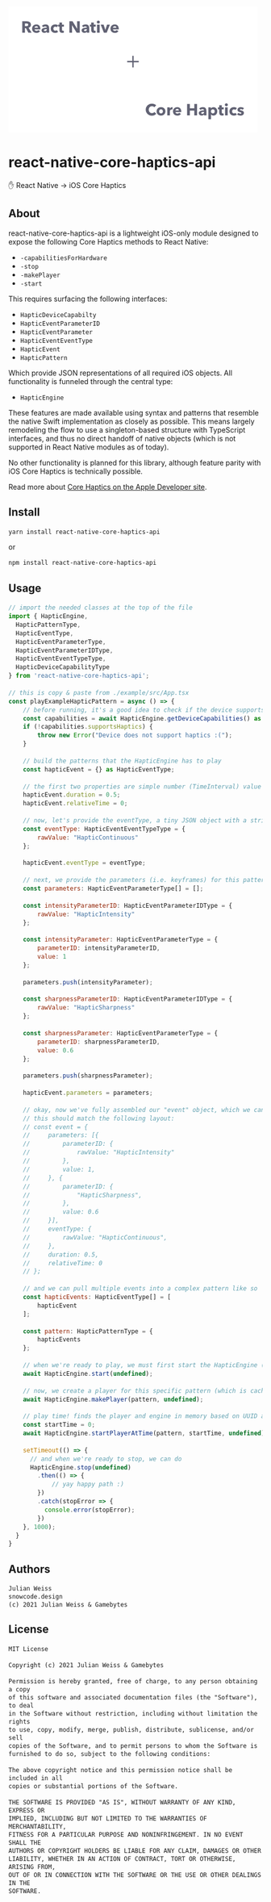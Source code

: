 ![](rn_ch.png)

# react-native-core-haptics-api

✋ React Native → iOS Core Haptics

## About

react-native-core-haptics-api is a lightweight iOS-only module designed to expose the following Core Haptics methods to React Native:

- `-capabilitiesForHardware`
- `-stop`
- `-makePlayer`
- `-start`

This requires surfacing the following interfaces:

- `HapticDeviceCapabilty`
- `HapticEventParameterID`
- `HapticEventParameter`
- `HapticEventEventType`
- `HapticEvent`
- `HapticPattern`

Which provide JSON representations of all required iOS objects. All functionality is funneled through the central type:

- `HapticEngine`

These features are made available using syntax and patterns that resemble the native Swift implementation as closely as possible. This means largely remodeling the flow to use a singleton-based structure with TypeScript interfaces, and thus no direct handoff of native objects (which is not supported in React Native modules as of today).

No other functionality is planned for this library, although feature parity with iOS Core Haptics is technically possible.

Read more about [Core Haptics on the Apple Developer site](https://developer.apple.com/documentation/corehaptics).

## Install

```sh
yarn install react-native-core-haptics-api
```

or

```sh
npm install react-native-core-haptics-api
```

## Usage

```js
// import the needed classes at the top of the file
import { HapticEngine, 
  HapticPatternType, 
  HapticEventType,
  HapticEventParameterType,
  HapticEventParameterIDType,
  HapticEventEventTypeType,
  HapticDeviceCapabilityType
} from 'react-native-core-haptics-api';

// this is copy & paste from ./example/src/App.tsx
const playExampleHapticPattern = async () => {
    // before running, it's a good idea to check if the device supports haptics
    const capabilities = await HapticEngine.getDeviceCapabilities() as HapticDeviceCapabilityType;
    if (!capabilities.supportsHaptics) {
        throw new Error("Device does not support haptics :(");
    }

    // build the patterns that the HapticEngine has to play
    const hapticEvent = {} as HapticEventType;

    // the first two properties are simple number (TimeInterval) value
    hapticEvent.duration = 0.5;
    hapticEvent.relativeTime = 0;

    // now, let's provide the eventType, a tiny JSON object with a string underlying value. we wrap this object in order to support enum checking (and other features) in the future.
    const eventType: HapticEventEventTypeType = {
        rawValue: "HapticContinuous"
    };

    hapticEvent.eventType = eventType;

    // next, we provide the parameters (i.e. keyframes) for this pattern, each a float-pointing value with an identifier to associate that value with the proper Haptic config option
    const parameters: HapticEventParameterType[] = [];

    const intensityParameterID: HapticEventParameterIDType = {
        rawValue: "HapticIntensity"
    };

    const intensityParameter: HapticEventParameterType = {
        parameterID: intensityParameterID,
        value: 1
    };

    parameters.push(intensityParameter);

    const sharpnessParameterID: HapticEventParameterIDType = {
        rawValue: "HapticSharpness"
    };

    const sharpnessParameter: HapticEventParameterType = {
        parameterID: sharpnessParameterID,
        value: 0.6
    };

    parameters.push(sharpnessParameter);

    hapticEvent.parameters = parameters;

    // okay, now we've fully assembled our "event" object, which we can now send through to the CoreHaptics API
    // this should match the following layout:
    // const event = {
    //     parameters: [{
    //         parameterID: {
    //             rawValue: "HapticIntensity"
    //         },
    //         value: 1,
    //     }, {
    //         parameterID: {
    //             "HapticSharpness",
    //         },
    //         value: 0.6
    //     }],
    //     eventType: {
    //         rawValue: "HapticContinuous",
    //     },
    //     duration: 0.5,
    //     relativeTime: 0
    // };

    // and we can pull multiple events into a complex pattern like so
    const hapticEvents: HapticEventType[] = [
        hapticEvent
    ];

    const pattern: HapticPatternType = {
        hapticEvents
    };

    // when we're ready to play, we must first start the HapticEngine (if it has never been started before). we can provide a UUID instead of null if we need more than one HapticEngine.
    await HapticEngine.start(undefined);

    // now, we create a player for this specific pattern (which is cached based on the setup of the pattern)
    await HapticEngine.makePlayer(pattern, undefined);

    // play time! finds the player and engine in memory based on UUID and pattern data
    const startTime = 0;
    await HapticEngine.startPlayerAtTime(pattern, startTime, undefined);

    setTimeout(() => {
      // and when we're ready to stop, we can do
      HapticEngine.stop(undefined)
        .then(() => {
            // yay happy path :)
        })
        .catch(stopError => {
          console.error(stopError);
        })
    }, 1000);
  }
}
```

## Authors

```
Julian Weiss
snowcode.design
(c) 2021 Julian Weiss & Gamebytes
```

## License

```
MIT License

Copyright (c) 2021 Julian Weiss & Gamebytes

Permission is hereby granted, free of charge, to any person obtaining a copy
of this software and associated documentation files (the "Software"), to deal
in the Software without restriction, including without limitation the rights
to use, copy, modify, merge, publish, distribute, sublicense, and/or sell
copies of the Software, and to permit persons to whom the Software is
furnished to do so, subject to the following conditions:

The above copyright notice and this permission notice shall be included in all
copies or substantial portions of the Software.

THE SOFTWARE IS PROVIDED "AS IS", WITHOUT WARRANTY OF ANY KIND, EXPRESS OR
IMPLIED, INCLUDING BUT NOT LIMITED TO THE WARRANTIES OF MERCHANTABILITY,
FITNESS FOR A PARTICULAR PURPOSE AND NONINFRINGEMENT. IN NO EVENT SHALL THE
AUTHORS OR COPYRIGHT HOLDERS BE LIABLE FOR ANY CLAIM, DAMAGES OR OTHER
LIABILITY, WHETHER IN AN ACTION OF CONTRACT, TORT OR OTHERWISE, ARISING FROM,
OUT OF OR IN CONNECTION WITH THE SOFTWARE OR THE USE OR OTHER DEALINGS IN THE
SOFTWARE.
```
